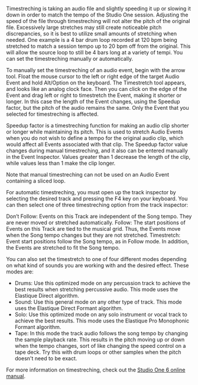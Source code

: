Timestreching is taking an audio file and slightly speeding it up or slowing it down in order to match the tempo of the Studio One session. Adjusting the speed of the file through timestreching will not alter the pitch of the original file. Excessively large stretches may still create noticeable pitch discrepancies, so it is best to utilize small amounts of stretching when needed. One example is a 4 bar drum loop recorded at 120 bpm being stretched to match a session tempo up to 20 bpm off from the original. This will allow the source loop to still be 4 bars long at a variety of tempi. You can set the timestreching manually or automatically.

To manually set the timestreching of an audio event, begin with the arrow tool. Float the mouse cursor to the left or right edge of the target Audio Event and hold Alt/Option on the keyboard. The Timestretch tool appears, and looks like an analog clock face. Then you can click on the edge of the Event and drag left or right to timestretch the Event, making it shorter or longer. In this case the length of the Event changes, using the Speedup factor, but the pitch of the audio remains the same. Only the Event that you selected for timestreching is affected.

Speedup factor is a timestreching function for making an audio clip shorter or longer while maintaining its pitch. This is used to stretch Audio Events when you do not wish to define a tempo for the original audio clip, which would affect all Events associated with that clip. The Speedup factor value changes during manual timestreching, and it also can be entered manually in the Event Inspector. Values greater than 1 decrease the length of the clip, while values less than 1 make the clip longer.

Note that manual timestreching can not be used on an Audio Event containing a sliced loop.

For automatic timestreching, you must open up the track inspector by selecting the desired track and pressing the F4 key on your keyboard. You can then select one of three timestreching option from the track inspector: 

Don’t Follow: Events on this Track are independent of the Song tempo. They are never moved or stretched automatically.
Follow: The start positions of Events on this Track are tied to the musical grid. Thus, the Events move when the Song tempo changes but they are not stretched.
Timestretch: Event start positions follow the Song tempo, as in Follow mode. In addition, the Events are stretched to fit the Song tempo.

You can also set the timestretch to one of four different modes depending on what kind of sounds you are working with and the desired effect. These modes are:
* Drums: Use this optimized mode on any percussion track to achieve the best results when stretching percussive audio. This mode uses the Elastique Direct algorithm.
* Sound: Use this general mode on any other type of track. This mode uses the Elastique Direct Formant algorithm.
* Solo: Use this optimized mode on any solo instrument or vocal track to achieve the best results. This mode uses the Elastique Pro Monophonic Formant algorithm.
* Tape: In this mode the track audio follows the song tempo by changing the sample playback rate. This results in the pitch moving up or down when the tempo changes, sort of like changing the speed control on a tape deck. Try this with drum loops or other samples when the pitch doesn't need to be exact.

For more information on timestreching, check out the [Studio One 6 online manual](https://s1manual.presonus.com/StudioOneReferenceManual.htm#Editing_Topics/Timestretching.htm?TocPath=Editing%257C_____10).
